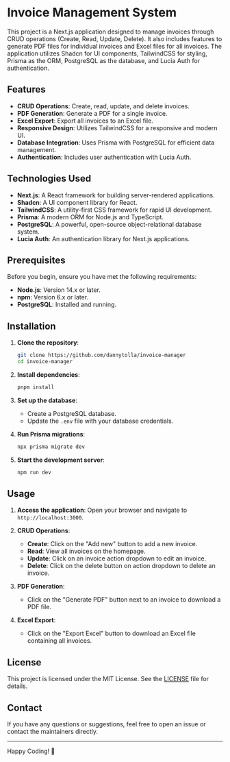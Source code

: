 # Invoice Management System

This project is a Next.js application designed to manage invoices through CRUD operations (Create, Read, Update, Delete). It also includes features to generate PDF files for individual invoices and Excel files for all invoices. The application utilizes Shadcn for UI components, TailwindCSS for styling, Prisma as the ORM, PostgreSQL as the database, and Lucia Auth for authentication.

## Features

- **CRUD Operations**: Create, read, update, and delete invoices.
- **PDF Generation**: Generate a PDF for a single invoice.
- **Excel Export**: Export all invoices to an Excel file.
- **Responsive Design**: Utilizes TailwindCSS for a responsive and modern UI.
- **Database Integration**: Uses Prisma with PostgreSQL for efficient data management.
- **Authentication**: Includes user authentication with Lucia Auth.

## Technologies Used

- **Next.js**: A React framework for building server-rendered applications.
- **Shadcn**: A UI component library for React.
- **TailwindCSS**: A utility-first CSS framework for rapid UI development.
- **Prisma**: A modern ORM for Node.js and TypeScript.
- **PostgreSQL**: A powerful, open-source object-relational database system.
- **Lucia Auth**: An authentication library for Next.js applications.

## Prerequisites

Before you begin, ensure you have met the following requirements:

- **Node.js**: Version 14.x or later.
- **npm**: Version 6.x or later.
- **PostgreSQL**: Installed and running.

## Installation

1. **Clone the repository**:

   ```bash
   git clone https://github.com/dannytolla/invoice-manager
   cd invoice-manager
   ```

2. **Install dependencies**:

   ```bash
   pnpm install
   ```

3. **Set up the database**:

   - Create a PostgreSQL database.
   - Update the `.env` file with your database credentials.

4. **Run Prisma migrations**:

   ```bash
   npx prisma migrate dev
   ```

5. **Start the development server**:
   ```bash
   npm run dev
   ```

## Usage

1. **Access the application**:
   Open your browser and navigate to `http://localhost:3000`.

2. **CRUD Operations**:

   - **Create**: Click on the "Add new" button to add a new invoice.
   - **Read**: View all invoices on the homepage.
   - **Update**: Click on an invoice action dropdown to edit an invoice.
   - **Delete**: Click on the delete button on action dropdown to delete an invoice.

3. **PDF Generation**:

   - Click on the "Generate PDF" button next to an invoice to download a PDF file.

4. **Excel Export**:
   - Click on the "Export Excel" button to download an Excel file containing all invoices.

## License

This project is licensed under the MIT License. See the [LICENSE](LICENSE) file for details.

## Contact

If you have any questions or suggestions, feel free to open an issue or contact the maintainers directly.

---

Happy Coding! 🚀
